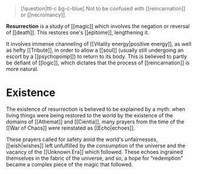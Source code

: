 >[!question|ttl-c bg-c-blue] Not to be confused with [[reincarnation]] or [[necromancy]].

**Resurrection** is a study of [[magic]] which involves the negation or reversal of [[death]]. This restores one's [[epitome]], lengthening it.

It involves immense channeling of [[Vitality energy|positive energy]], as well as hefty [[Tribute]], in order to allow a [[soul]] (usually still undergoing an escort by a [[psychopomp]]) to return to its body. This is believed to partly be defiant of [[logic]], which dictates that the process of [[reincarnation]] is more natural.

# Existence
The existence of resurrection is believed to be explained by a myth: when living things were being restored to the world by the existence of the domains of [[Athemat]] and [[Cientia]], many prayers from the time of the [[War of Chaos]] were reinstated as [[Echo|echoes]]. 

These prayers called for safety amid the world's unfairnesses, [[wish|wishes]] left unfulfilled by the consumption of the universe and the vacancy of the [[Unknown Era]] which followed. These echoes ingrained themselves in the fabric of the universe, and so, a hope for "redemption" became a complex piece of the magic that followed.

